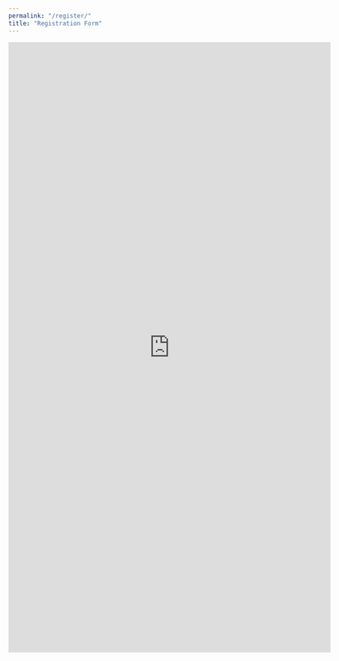 ```yaml
---
permalink: "/register/"
title: "Registration Form"
---
```


<iframe src="https://docs.google.com/forms/d/e/1FAIpQLSdr07nKJhmmkhpK4d8UcbiFblO8yYrahatZdWVCN3dtomPTkA/viewform?embedded=true" width="640" height="1213" frameborder="0" marginheight="0" marginwidth="0">Loading…</iframe>
